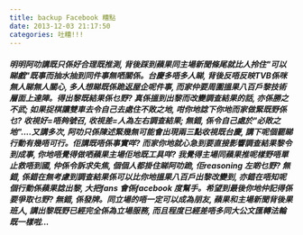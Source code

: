```yaml
---
title: backup Facebook 糟點
date: 2013-12-03 21:17:50
categories: 吐糟!!!
---
```


##### 明明阿叻講既只係好合理既推測, 背後踩到蘋果同主場新聞條尾就比人拎住"可以睇戲"既事而抽水抽<wbr><span class="word_break" style="display: inline-block;"></span>到同件事無哂關係。台慶多唔多人睇, 背後反唔反映TVB係咪無人睇無人關心, 多人想睇既係跪返屋企呢件事, 而家仲要周圍搵果八百戶黎技術層面上達陣。得出黎既結果係乜野?<wbr><span class="word_break" style="display: inline-block;"></span> 真係搵到出黎而改變調查結果的話, 亦係勝之不武; 如果捉棋讓雙車去令自己去處住不敗之地, 咁你地諗下你地而家做緊既野係乜? 收視好=唔夠號召, 收視差=人為左右調查結果; 無錯, 係令自己處於"必敗之地"....又講多次, 阿叻只係陳述緊幾無可能會出現兩三點收視既台慶, 講下呢個罷睇行動有幾唔可行。佢講既唔係事實咩? 而家你地就心急到要直接影響調查結果黎令到成事, 你地唔覺得做哂蘋果主場佢地既工具咩? 我覺得主場同蘋果推呢樣野唔單止救唔到國, 仲係令訴求失焦, 個個人都掛住睇阿叻跪, 佢reasoning 左啲乜野? 無錯, 係錯在無考慮到調查結果係可以比你地搵果八百戶出黎改變到, 亦錯在唔知呢個行動係蘋果諗出黎, 大把fans 會係facebook 度幫手。希望到最後你地仲記得係要爭取乜野? 無錯, 係發牌。同立場的唔一定可以成為朋友, 蘋果和主場新聞背後果班人, 講出黎既野已經完全係為立場服務, 而且程度已經差唔多同大公文匯轉法輪既一樣啦...</wbr></wbr>